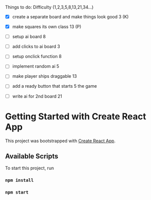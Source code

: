 Things to do:                   Difficulty (1,2,3,5,8,13,21,34...)

- [x] create a separate board
      and make things look good        3  (K)

- [x] make squares its own class       13 (P)

- [ ] setup ai board                    8

- [ ] add clicks to ai board            3

- [ ] setup onclick function            8

- [ ] implement random ai               5

- [ ] make player ships draggable       13 

- [ ] add a ready button that starts    5
the game

- [ ] write ai for 2nd board            21


# Getting Started with Create React App

This project was bootstrapped with [Create React App](https://github.com/facebook/create-react-app).

## Available Scripts

To start this project, run

### `npm install`


### `npm start`


